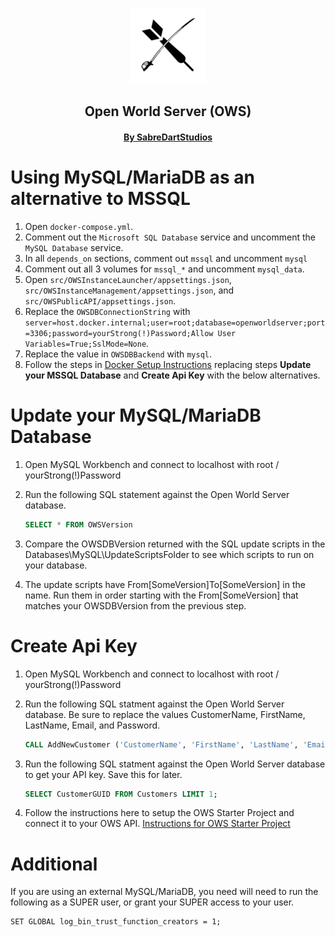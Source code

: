<p align="center">
    <br>
    <img src="img/Logo512pxWhite.png" alt="SabreDartStudios" width="120">
    <h2 align="center">Open World Server (OWS)</h2>
    <h4 align="center"><a href="http://www.sabredartstudios.com/">By SabreDartStudios</a></h4>
</p>

# Using MySQL/MariaDB as an alternative to MSSQL

1. Open `docker-compose.yml`.
2. Comment out the `Microsoft SQL Database` service and uncomment the `MySQL Database` service.
3. In all `depends_on` sections, comment out `mssql` and uncomment `mysql`
4. Comment out all 3 volumes for `mssql_*` and uncomment `mysql_data`.
5. Open `src/OWSInstanceLauncher/appsettings.json`, `src/OWSInstanceManagement/appsettings.json`, and `src/OWSPublicAPI/appsettings.json`.
6. Replace the `OWSDBConnectionString` with `server=host.docker.internal;user=root;database=openworldserver;port=3306;password=yourStrong(!)Password;Allow User Variables=True;SslMode=None`.
7. Replace the value in `OWSDBBackend` with `mysql`.
8. Follow the steps in [Docker Setup Instructions](DOCKER.md) replacing steps **Update your MSSQL Database** and **Create Api Key** with the below alternatives.

# Update your MySQL/MariaDB Database
1. Open MySQL Workbench and connect to localhost with root / yourStrong(!)Password
2. Run the following SQL statement against the Open World Server database.

    ```sql
    SELECT * FROM OWSVersion
    ```
3. Compare the OWSDBVersion returned with the SQL update scripts in the Databases\MySQL\UpdateScriptsFolder to see which scripts to run on your database.
4. The update scripts have From[SomeVersion]To[SomeVersion] in the name.  Run them in order starting with the From[SomeVersion] that matches your OWSDBVersion from the previous step.

# Create Api Key
1. Open MySQL Workbench and connect to localhost with root / yourStrong(!)Password
2. Run the following SQL statment against the Open World Server database.  Be sure to replace the values CustomerName, FirstName, LastName, Email, and Password.

    ```sql
    CALL AddNewCustomer ('CustomerName', 'FirstName', 'LastName', 'Email', 'Password');
    ```
3. Run the following SQL statment against the Open World Server database to get your API key.  Save this for later.

    ```sql
    SELECT CustomerGUID FROM Customers LIMIT 1;
    ```
4. Follow the instructions here to setup the OWS Starter Project and connect it to your OWS API.  [Instructions for OWS Starter Project](http://rpgwebapi.sabredartstudios.com/Docs/Install)

# Additional

If you are using an external MySQL/MariaDB, you need will need to run the following as a SUPER user, or grant your SUPER access to your user.

```
SET GLOBAL log_bin_trust_function_creators = 1;
```